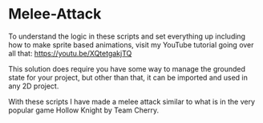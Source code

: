 # Melee-Attack
To understand the logic in these scripts and set everything up including how to make sprite based animations, visit my YouTube tutorial going over all that: https://youtu.be/XQtetgakjTQ

This solution does require you have some way to manage the grounded state for your project, but other than that, it can be imported and used in any 2D project.

With these scripts I have made a melee attack similar to what is in the very popular game Hollow Knight by Team Cherry.
